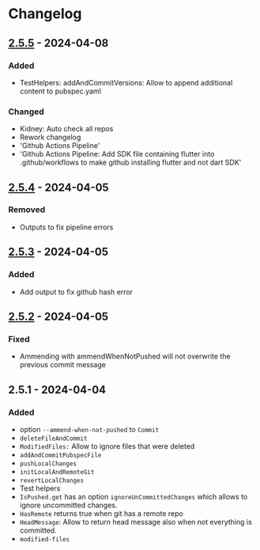 # Changelog

## [2.5.5] - 2024-04-08

### Added

- TestHelpers: addAndCommitVersions: Allow to append additional content to pubspec.yaml

### Changed

- Kidney: Auto check all repos
- Rework changelog
- 'Github Actions Pipeline'
- 'Github Actions Pipeline: Add SDK file containing flutter into .github/workflows to make github installing flutter and not dart SDK'

## [2.5.4] - 2024-04-05

### Removed

- Outputs to fix pipeline errors

## [2.5.3] - 2024-04-05

### Added

- Add output to fix github hash error

## [2.5.2] - 2024-04-05

### Fixed

- Ammending with ammendWhenNotPushed will not overwrite the previous commit message

## 2.5.1 - 2024-04-04

### Added

- option `--ammend-when-not-pushed` to `Commit`
- `deleteFileAndCommit`
- `ModifiedFiles:` Allow to ignore files that were deleted
- `addAndCommitPubspecFile`
- `pushLocalChanges`
- `initLocalAndRemoteGit`
- `revertLocalChanges`
- Test helpers
- `IsPushed.get` has an option `ignoreUnCommittedChanges` which allows to ignore uncommitted changes.
- `HasRemote` returns true when git has a remote repo
- `HeadMessage`: Allow to return head message also when not everything is committed.
- `modified-files`

[2.5.5]: https://github.com/inlavigo/gg_git/compare/2.5.4...2.5.5
[2.5.4]: https://github.com/inlavigo/gg_git/compare/2.5.3...2.5.4
[2.5.3]: https://github.com/inlavigo/gg_git/compare/2.5.2...2.5.3
[2.5.2]: https://github.com/inlavigo/gg_git/compare/2.5.1...2.5.2
